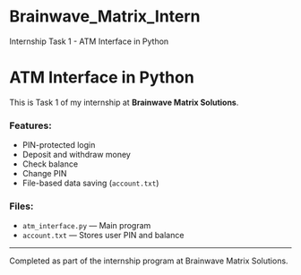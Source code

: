# Brainwave_Matrix_Intern
Internship Task 1 - ATM Interface in Python

# ATM Interface in Python
This is Task 1 of my internship at **Brainwave Matrix Solutions**.

### Features:
- PIN-protected login
- Deposit and withdraw money
- Check balance
- Change PIN
- File-based data saving (`account.txt`)

### Files:
- `atm_interface.py` — Main program
- `account.txt` — Stores user PIN and balance

---

Completed as part of the internship program at Brainwave Matrix Solutions.


